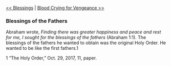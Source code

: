 [<< Blessings](Blessings.md)  |  [Blood Crying for Vengeance >>](Blood%20Crying%20for%20Vengeance.md)

### Blessings of the Fathers
Abraham wrote, *Finding there was greater happiness and peace and rest for me, I sought for the blessings of the fathers* (Abraham 1:1). The blessings of the fathers he wanted to obtain was the original Holy Order. He wanted to be like the first fathers.1



1 “The Holy Order,” Oct. 29, 2017, 11, paper.